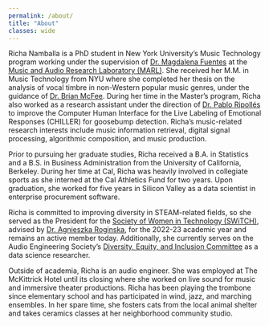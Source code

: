 ```yaml
---
permalink: /about/
title: "About"
classes: wide
---
```


Richa Namballa is a PhD student in New York University’s Music Technology program working under the supervision of [Dr. Magdalena Fuentes](https://magdalenafuentes.github.io/) at the [Music and Audio Research Laboratory (MARL)](https://steinhardt.nyu.edu/marl). She received her M.M. in Music Technology from NYU where she completed her thesis on the analysis of vocal timbre in non-Western popular music genres, under the guidance of [Dr. Brian McFee](https://brianmcfee.net/). During her time in the Master’s program, Richa also worked as a research assistant under the direction of [Dr. Pablo Ripollés](https://www.ripolleslab.com/) to improve the Computer Human Interface for the Live Labeling of Emotional Responses (CHILLER) for goosebump detection. Richa’s music-related research interests include music information retrieval, digital signal processing, algorithmic composition, and music production.

Prior to pursuing her graduate studies, Richa received a B.A. in Statistics and a B.S. in Business Administration from the University of California, Berkeley. During her time at Cal, Richa was heavily involved in collegiate sports as she interned at the Cal Athletics Fund for two years. Upon graduation, she worked for five years in Silicon Valley as a data scientist in enterprise procurement software.

Richa is committed to improving diversity in STEAM-related fields, so she served as the President for the [Society of Women in Technology (SWiTCH)](http://nyuswitch.weebly.com/), advised by [Dr. Agnieszka Roginska](https://wp.nyu.edu/roginska/), for the 2022-23 academic year and remains an active member today. Additionally, she currently serves on the Audio Engineering Society’s [Diversity, Equity, and Inclusion Committee](https://aes2.org/community/diversity-equity-inclusion-committee/) as a data science researcher.

Outside of academia, Richa is an audio engineer. She was employed at The McKittrick Hotel until its closing where she worked on live sound for music and immersive theater productions. Richa has been playing the trombone since elementary school and has participated in wind, jazz, and marching ensembles. In her spare time, she fosters cats from the local animal shelter and takes ceramics classes at her neighborhood community studio.
